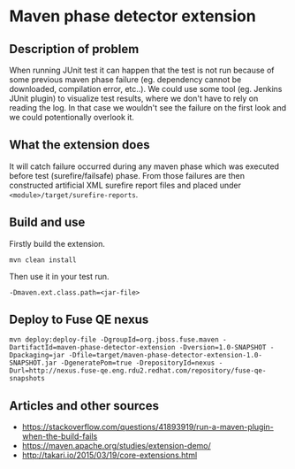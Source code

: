 # Maven phase detector extension
## Description of problem
When running JUnit test it can happen that the test is not run because of some previous maven phase failure (eg. dependency cannot be downloaded, compilation error, etc..). We could use some tool (eg. Jenkins JUnit plugin) to visualize test results, where we don't have to rely on reading the log. In that case we wouldn't see the failure on the first look and we could potentionally overlook it.

## What the extension does
It will catch failure occurred during any maven phase which was executed before test (surefire/failsafe) phase. From those failures are then constructed artificial XML surefire report files and placed under `<module>/target/surefire-reports`. 

## Build and use
Firstly build the extension.

    mvn clean install
Then use it in your test run.

    -Dmaven.ext.class.path=<jar-file>


## Deploy to Fuse QE nexus

    mvn deploy:deploy-file -DgroupId=org.jboss.fuse.maven -DartifactId=maven-phase-detector-extension -Dversion=1.0-SNAPSHOT -Dpackaging=jar -Dfile=target/maven-phase-detector-extension-1.0-SNAPSHOT.jar -DgeneratePom=true -DrepositoryId=nexus -Durl=http://nexus.fuse-qe.eng.rdu2.redhat.com/repository/fuse-qe-snapshots

## Articles and other sources
* https://stackoverflow.com/questions/41893919/run-a-maven-plugin-when-the-build-fails
* https://maven.apache.org/studies/extension-demo/
* http://takari.io/2015/03/19/core-extensions.html
